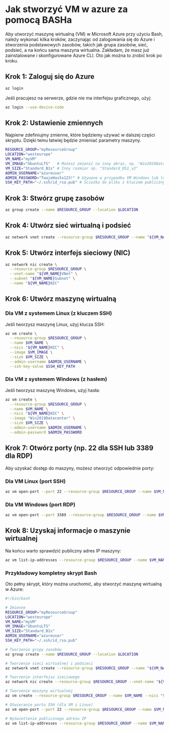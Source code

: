 # Jak stworzyć VM w azure za pomocą BASHa
Aby utworzyć maszynę wirtualną (VM) w Microsoft Azure przy użyciu Bash, należy wykonać kilka kroków, zaczynając od zalogowania się do Azure i stworzenia podstawowych zasobów, takich jak grupa zasobów, sieć, podsieć, a na końcu sama maszyna wirtualna. Zakładam, że masz już zainstalowane i skonfigurowane Azure CLI. Oto jak można to zrobić krok po kroku.

## Krok 1: Zaloguj się do Azure

```bash
az login
```
Jeśli pracujesz na serwerze, gdzie nie ma interfejsu graficznego, użyj:

```bash
az login --use-device-code
```
## Krok 2: Ustawienie zmiennych

Najpierw zdefiniujmy zmienne, które będziemy używać w dalszej części skryptu. Dzięki temu łatwiej będzie zmieniać parametry maszyny.
```bash
RESOURCE_GROUP="myResourceGroup"
LOCATION="westeurope"
VM_NAME="myVM"
VM_IMAGE="UbuntuLTS"   # Możesz zmienić na inny obraz, np. "Win2019Datacenter"
VM_SIZE="Standard_B1s" # Inny rozmiar np. "Standard_DS1_v2"
ADMIN_USERNAME="azureuser"
ADMIN_PASSWORD="TwojeHasło123!" # Używane w przypadku VM Windows lub loginu z hasłem
SSH_KEY_PATH="~/.ssh/id_rsa.pub" # Ścieżka do pliku z kluczem publicznym (dla VM Linux)
```
## Krok 3: Stwórz grupę zasobów

```bash
az group create --name $RESOURCE_GROUP --location $LOCATION
```
## Krok 4: Utwórz sieć wirtualną i podsieć
``` bash
az network vnet create --resource-group $RESOURCE_GROUP --name "${VM_NAME}VNet" --subnet-name "${VM_NAME}Subnet"
```
## Krok 5: Utwórz interfejs sieciowy (NIC)
```bash
az network nic create \
  --resource-group $RESOURCE_GROUP \
  --vnet-name "${VM_NAME}VNet" \
  --subnet "${VM_NAME}Subnet" \
  --name "${VM_NAME}NIC"
```
## Krok 6: Utwórz maszynę wirtualną
### Dla VM z systemem Linux (z kluczem SSH)
Jeśli tworzysz maszynę Linux, użyj klucza SSH:
```bash
az vm create \
  --resource-group $RESOURCE_GROUP \
  --name $VM_NAME \
  --nics "${VM_NAME}NIC" \
  --image $VM_IMAGE \
  --size $VM_SIZE \
  --admin-username $ADMIN_USERNAME \
  --ssh-key-value $SSH_KEY_PATH
```
### Dla VM z systemem Windows (z hasłem)
Jeśli tworzysz maszynę Windows, użyj hasła:
```bash
az vm create \
  --resource-group $RESOURCE_GROUP \
  --name $VM_NAME \
  --nics "${VM_NAME}NIC" \
  --image "Win2019Datacenter" \
  --size $VM_SIZE \
  --admin-username $ADMIN_USERNAME \
  --admin-password $ADMIN_PASSWORD
```
## Krok 7: Otwórz porty (np. 22 dla SSH lub 3389 dla RDP)
Aby uzyskać dostęp do maszyny, możesz otworzyć odpowiednie porty:
### Dla VM Linux (port SSH)
```bash
az vm open-port --port 22 --resource-group $RESOURCE_GROUP --name $VM_NAME
```
### Dla VM Windows (port RDP)
```bash
az vm open-port --port 3389 --resource-group $RESOURCE_GROUP --name $VM_NAME
```
## Krok 8: Uzyskaj informacje o maszynie wirtualnej
Na końcu warto sprawdzić publiczny adres IP maszyny:
```bash
az vm list-ip-addresses --resource-group $RESOURCE_GROUP --name $VM_NAME --output table
```

### Przykładowy kompletny skrypt Bash
Oto pełny skrypt, który można uruchomić, aby stworzyć maszynę wirtualną w Azure:
```bash
#!/bin/bash

# Zmienne
RESOURCE_GROUP="myResourceGroup"
LOCATION="westeurope"
VM_NAME="myVM"
VM_IMAGE="UbuntuLTS"
VM_SIZE="Standard_B1s"
ADMIN_USERNAME="azureuser"
SSH_KEY_PATH="~/.ssh/id_rsa.pub"

# Tworzenie grupy zasobów
az group create --name $RESOURCE_GROUP --location $LOCATION

# Tworzenie sieci wirtualnej i podsieci
az network vnet create --resource-group $RESOURCE_GROUP --name "${VM_NAME}VNet" --subnet-name "${VM_NAME}Subnet"

# Tworzenie interfejsu sieciowego
az network nic create --resource-group $RESOURCE_GROUP --vnet-name "${VM_NAME}VNet" --subnet "${VM_NAME}Subnet" --name "${VM_NAME}NIC"

# Tworzenie maszyny wirtualnej
az vm create --resource-group $RESOURCE_GROUP --name $VM_NAME --nics "${VM_NAME}NIC" --image $VM_IMAGE --size $VM_SIZE --admin-username $ADMIN_USERNAME --ssh-key-value $SSH_KEY_PATH

# Otwieranie portu SSH (dla VM z Linux)
az vm open-port --port 22 --resource-group $RESOURCE_GROUP --name $VM_NAME

# Wyświetlenie publicznego adresu IP
az vm list-ip-addresses --resource-group $RESOURCE_GROUP --name $VM_NAME --output table
```
